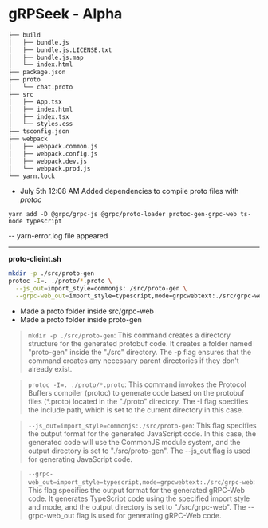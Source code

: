 # gRPSeek - Alpha

```bash
├── build
│   ├── bundle.js
│   ├── bundle.js.LICENSE.txt
│   ├── bundle.js.map
│   └── index.html
├── package.json
├── proto
│   └── chat.proto
├── src
│   ├── App.tsx
│   ├── index.html
│   ├── index.tsx
│   └── styles.css
├── tsconfig.json
├── webpack
│   ├── webpack.common.js
│   ├── webpack.config.js
│   ├── webpack.dev.js
│   └── webpack.prod.js
└── yarn.lock
```

- July 5th 12:08 AM
Added dependencies to compile proto files with *protoc*
```
yarn add -D @grpc/grpc-js @grpc/proto-loader protoc-gen-grpc-web ts-node typescript
```
-- yarn-error.log file appeared 

<hr>

**proto-clieint.sh**
```sh
mkdir -p ./src/proto-gen
protoc -I=. ./proto/*.proto \
  --js_out=import_style=commonjs:./src/proto-gen \
  --grpc-web_out=import_style=typescript,mode=grpcwebtext:./src/grpc-web
```
- Made a proto folder inside src/grpc-web 
- Made a proto folder inside proto-gen

>`mkdir -p ./src/proto-gen`: This command creates a directory structure for the generated protobuf code. It creates a folder named "proto-gen" inside the "./src" directory. The -p flag ensures that the command creates any necessary parent directories if they don't already exist.

>`protoc -I=. ./proto/*.proto`: This command invokes the Protocol Buffers compiler (protoc) to generate code based on the protobuf files (*.proto) located in the "./proto" directory. The -I flag specifies the include path, which is set to the current directory in this case.

> `--js_out=import_style=commonjs:./src/proto-gen`: This flag specifies the output format for the generated JavaScript code. In this case, the generated code will use the CommonJS module system, and the output directory is set to "./src/proto-gen". The --js_out flag is used for generating JavaScript code.

> `--grpc-web_out=import_style=typescript,mode=grpcwebtext:./src/grpc-web`: This flag specifies the output format for the generated gRPC-Web code. It generates TypeScript code using the specified import style and mode, and the output directory is set to "./src/grpc-web". The --grpc-web_out flag is used for generating gRPC-Web code.


